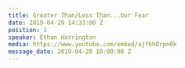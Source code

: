 ```yaml
---
title: Greater Than/Less Than...Our Fear
date: 2019-04-29 14:33:00 Z
position: 1
speaker: Ethan Harrington
media: https://www.youtube.com/embed/ajfbhOrpn0k
message_date: 2019-04-28 10:00:00 Z
---
```


